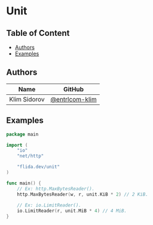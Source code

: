 # Unit

## Table of Content

- [Authors](#authors)
- [Examples](#examples)

## Authors

| Name         | GitHub                                             |
|--------------|----------------------------------------------------|
| Klim Sidorov | [@entrlcom-klim](https://github.com/entrlcom-klim) |

## Examples

```go
package main

import (
	"io"
	"net/http"

	"flida.dev/unit"
)

func main() {
	// Ex: http.MaxBytesReader().
	http.MaxBytesReader(w, r, unit.KiB * 2) // 2 KiB.
	
	// Ex: io.LimitReader().
	io.LimitReader(r, unit.MiB * 4) // 4 MiB.
}

```
